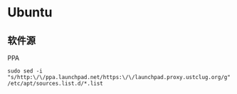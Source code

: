 # Ubuntu

## 软件源

PPA

```
sudo sed -i "s/http:\/\/ppa.launchpad.net/https:\/\/launchpad.proxy.ustclug.org/g" /etc/apt/sources.list.d/*.list
```
